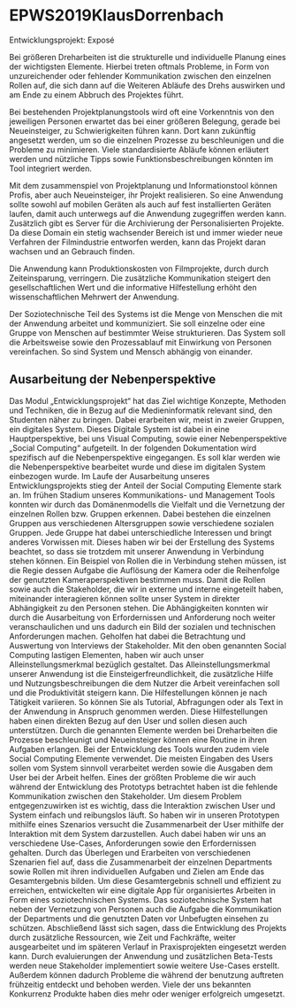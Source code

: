 # EPWS2019KlausDorrenbach

Entwicklungsprojekt: Exposé

Bei größeren Dreharbeiten ist die strukturelle und individuelle Planung eines der wichtigsten Elemente.
Hierbei treten oftmals Probleme, in Form von unzureichender oder fehlender Kommunikation zwischen den einzelnen Rollen auf, 
die sich dann auf die Weiteren Abläufe des Drehs auswirken und am Ende zu einem Abbruch des Projektes führt. 

Bei bestehenden Projektplanungstools wird oft eine Vorkenntnis von den jeweiligen Personen erwartet das bei einer größeren Belegung,
gerade bei Neueinsteiger, zu Schwierigkeiten führen kann. 
Dort kann zukünftig angesetzt werden, um so die einzelnen Prozesse zu beschleunigen und die Probleme zu minimieren. 
Viele standardisierte Abläufe können erläutert werden und nützliche Tipps sowie Funktionsbeschreibungen könnten im Tool integriert werden.

Mit dem zusammenspiel von Projektplanung und Informationstool können Profis, aber auch Neueinsteiger, ihr Projekt realisieren.
So eine Anwendung sollte sowohl auf mobilen Geräten als auch auf fest installierten Geräten laufen,
damit auch unterwegs auf die Anwendung zugegriffen werden kann. Zusätzlich gibt es Server für die Archivierung der Personalisierten Projekte.
Da diese Domain ein stetig wachsender Bereich ist und immer wieder neue Verfahren der Filmindustrie entworfen werden,
kann das Projekt daran wachsen und an Gebrauch finden.  

Die Anwendung kann Produktionskosten von Filmprojekte, durch durch Zeiteinsparung, verringern. 
Die zusätzliche Kommunikation steigert den gesellschaftlichen Wert 
und die informative Hilfestellung erhöht den wissenschaftlichen Mehrwert der Anwendung. 

Der Soziotechnische Teil des Systems ist die Menge von Menschen die mit der Anwendung arbeitet und kommuniziert. Sie soll einzelne oder eine Gruppe von Menschen auf bestimmter Weise strukturieren. Das System soll die Arbeitsweise sowie den Prozessablauf mit Einwirkung von Personen vereinfachen. So sind System und Mensch abhängig von einander.

## Ausarbeitung der Nebenperspektive

Das Modul „Entwicklungsprojekt“ hat das Ziel wichtige Konzepte, Methoden und Techniken, die in Bezug auf die Medieninformatik relevant sind, den Studenten näher zu bringen. Dabei erarbeiten wir, meist in zweier Gruppen, ein digitales System. Dieses Digitale System ist dabei in eine Hauptperspektive, bei uns Visual Computing, sowie einer Nebenperspektive „Social Computing“ aufgeteilt. In der folgenden Dokumentation wird spezifisch auf die Nebenperspektive eingegangen. Es soll klar werden wie die Nebenperspektive bearbeitet wurde und diese im digitalen System einbezogen wurde.
Im Laufe der Ausarbeitung unseres Entwicklungsprojekts stieg der Anteil der Social Computing Elemente stark an. Im frühen Stadium unseres Kommunikations- und Management Tools konnten wir durch das Domänenmodells die Vielfalt und die Vernetzung der einzelnen Rollen bzw. Gruppen erkennen. Dabei bestehen die einzelnen Gruppen aus verschiedenen Altersgruppen sowie verschiedene sozialen Gruppen. Jede Gruppe hat dabei unterschiedliche Interessen und bringt anderes Vorwissen mit. Dieses haben wir bei der Erstellung des Systems beachtet, so dass sie trotzdem mit unserer Anwendung in Verbindung stehen können. Ein Beispiel von Rollen die in Verbindung stehen müssen, ist die Regie dessen Aufgabe die Auflösung der Kamera oder die Reihenfolge der genutzten Kameraperspektiven bestimmen muss.  Damit die Rollen sowie auch die Stakeholder, die wir in externe und interne eingeteilt haben, miteinander interagieren können sollte unser System in direkter Abhängigkeit zu den Personen stehen. Die Abhängigkeiten konnten wir durch die Ausarbeitung von Erfordernissen und Anforderung noch weiter veranschaulichen und uns dadurch ein Bild der sozialen und technischen Anforderungen machen. Geholfen hat dabei die Betrachtung und Auswertung von Interviews der Stakeholder. Mit den oben genannten Social Computing lastigen  Elementen, haben wir auch unser Alleinstellungsmerkmal bezüglich gestaltet.
Das Alleinstellungsmerkmal unserer Anwendung ist die Einsteigerfreundlichkeit, die zusätzliche Hilfe und Nutzungsbeschreibungen die dem Nutzer die Arbeit vereinfachen soll und die Produktivität steigern kann. Die Hilfestellungen können je nach Tätigkeit variieren. So können Sie als Tutorial, Abfragungen oder als Text in der Anwendung in Anspruch genommen werden. Diese Hilfestellungen haben einen direkten Bezug auf den User und sollen diesen auch unterstützen. Durch die genannten Elemente werden bei Dreharbeiten die Prozesse beschleunigt und Neueinsteiger können eine Routine in ihren Aufgaben erlangen. 
Bei der Entwicklung des Tools wurden zudem viele Social Computing Elemente verwendet. Die meisten Eingaben des Users sollen vom System sinnvoll verarbeitet werden sowie die Ausgaben dem User bei der Arbeit helfen. Eines der größten Probleme die wir auch während der Entwicklung des Prototyps betrachtet haben ist die fehlende Kommunikation zwischen den Stakeholder. Um diesem Problem entgegenzuwirken ist es wichtig, dass die Interaktion zwischen User und System einfach und reibungslos läuft. So haben wir in unseren Prototypen mithilfe eines Szenarios versucht die Zusammenarbeit der User mithilfe der Interaktion mit dem System darzustellen. Auch dabei haben wir uns an verschiedene Use-Cases, Anforderungen sowie den Erfordernissen gehalten.  Durch das Überlegen und Erarbeiten von verschiedenen Szenarien fiel auf, dass die Zusammenarbeit der einzelnen Departments sowie Rollen mit ihren individuellen Aufgaben und Zielen am Ende das Gesamtergebnis bilden. Um diese Gesamtergebnis schnell und effizient zu erreichen, entwickelten wir eine digitale App für organisiertes Arbeiten in Form eines soziotechnischen Systems.
Das soziotechnische System hat neben der Vernetzung von Personen auch die Aufgabe die Kommunikation der Departments und die genutzten Daten vor Unbefugten einsehen zu schützen.
Abschließend lässt sich sagen, dass die Entwicklung des Projekts durch zusätzliche Ressourcen, wie Zeit und Fachkräfte, weiter ausgearbeitet und im späteren Verlauf in Praxisprojekten eingesetzt werden kann. Durch evaluierungen der Anwendung und zusätzlichen Beta-Tests werden neue Stakeholder implementiert sowie weitere Use-Cases erstellt. Außerdem können dadurch Probleme die während der benutzung auftreten frühzeitig entdeckt und behoben werden. Viele der uns bekannten Konkurrenz Produkte haben dies mehr oder weniger erfolgreich umgesetzt. 

